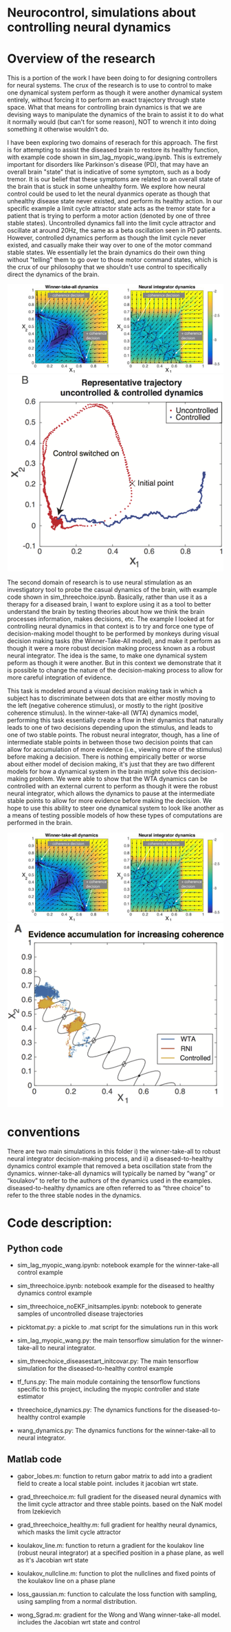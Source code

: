 # Neurocontrol, simulations about controlling neural dynamics

# Overview of the research
This is a portion of the work I have been doing to for designing controllers for neural systems. The crux of the research is to use to control to make one dynamical system perform as though it were another dynamical system entirely, without forcing it to perform an exact trajectory through state space. What that means for controlling brain dynamics is that we are devising ways to manipulate the dynamics of the brain to assist it to do what it normally would (but can't for some reason), NOT to wrench it into doing something it otherwise wouldn't do. 

I have been exploring two domains of reserach for this approach. The first is for attempting to assist the diseased brain to restore its healthy function, with example code shown in sim_lag_myopic_wang.ipynb. This is extremely important for disorders like Parkinson's disease (PD), that may have an overall brain "state" that is indicative of some symptom, such as a body tremor. It is our belief that these symptoms are related to an overall state of the brain that is stuck in some unhealthy form. We explore how neural control could be used to let the neural dyanmics operate as though that unhealthy disease state never existed, and perform its healthy action. In our specific example a limit cycle attractor state acts as the tremor state for a patient that is trying to perform a motor action (denoted by one of three stable states). Uncontrolled dynamics fall into the limit cycle attractor and oscillate at around 20Hz, the same as a beta oscillation seen in PD patients. However, controlled dynamics perform as though the limit cycle never existed, and casually make their way over to one of the motor command stable states. We essentially let the brain dynamics do their own thing without "telling" them to go over to those motor command states, which is the crux of our philosophy that we shouldn't use control to specifically direct the dynamics of the brain.

![](decision_phaseportrait.jpg)
![](disease_controlled.png)


The second domain of research is to use neural stimulation as an investigatory tool to probe the casual dynamics of the brain, with example code shown in sim_threechoice.ipynb. Basically, rather than use it as a therapy for a diseased brain, I want to explore using it as a tool to better understand the brain by testing theories about how we think the brain processes information, makes decisions, etc. The example I looked at for controlling neural dynamics in that context is to try and force one type of decision-making model thought to be performed by monkeys during visual decision making tasks (the Winner-Take-All model), and make it perform as though it were a more robust decision making process known as a robust neural integrator. The idea is the same, to make one dynamical system peform as though it were another. But in this context we demonstrate that it is possible to change the nature of the decision-making process to allow for more careful integration of evidence.

This task is modeled around a visual decision making task in which a subject has to discriminate between dots that are either mostly moving to the left (negative coherence stimulus), or mostly to the right (positive coherence stimulus). In the winner-take-all (WTA) dynamics model, performing this task essentially create a flow in their dynamics that naturally leads to one of two decisions depending upon the stimulus, and leads to one of two stable points. The robust neural integrator, though, has a line of intermediate stable points in between those two decision points that can allow for accumulation of more evidence (i.e., viewing more of the stimulus) before making a decision. There is nothing empirically better or worse about either model of decision making, it's just that they are two different models for how a dynamical system in the brain might solve this decision-making problem. We were able to show that the WTA dynamics can be controlled with an external current to perform as though it were the robust neural integrator, which allows the dynamics to pause at the intermediate stable points to allow for more evidence before making the decision. We hope to use this ability to steer one dynamical system to look like another as a means of testing possible models of how these types of computations are performed in the brain.

![](decision_phaseportrait.jpg)
![](decision_results.png)

# conventions
There are two main simulations in this folder i) the winner-take-all to robust neural integrator decision-making process, and ii) a diseased-to-healthy dynamics control example that removed a beta oscillation state from the dynamics. winner-take-all dynamics will typically be named by “wang” or “koulakov” to refer to the authors of the dynamics used in the examples. diseased-to-healthy dynamics are often referred to as “three choice” to refer to the three stable nodes in the dynamics.


# Code description:
## Python code

- sim_lag_myopic_wang.ipynb: notebook example for the winner-take-all control example
- sim_threechoice.ipynb: notebook example for the diseased to healthy dynamics control example
- sim_threechoice_noEKF_initsamples.ipynb: notebook to generate samples of uncontrolled disease trajectories

- picktomat.py: a pickle to .mat script for the simulations run in this work
- sim_lag_myopic_wang.py: the main tensorflow simulation for the winner-take-all to neural integrator.
- sim_threechoice_diseasestart_initcovar.py: The main tensorflow simulation for the diseased-to-healthy control example
- tf_funs.py: The main module containing the tensorflow functions specific to this project, including the myopic controller and state estimator
- threechoice_dynamics.py: The dynamics functions for the diseased-to-healthy control example
- wang_dynamics.py: The dynamics functions for the winner-take-all to neural integrator.


## Matlab code

- gabor_lobes.m: function to return gabor matrix to add into a gradient field to create a local stable point. includes it jacobian wrt state.

- grad_threechoice.m: full gradient for the diseased neural dynamics with the limit cycle attractor and three stable points. based on the NaK model from Izekievich

- grad_threechoice_healthy.m: full gradient for healthy neural dynamics, which masks the limit cycle attractor


- koulakov_line.m: function to return a gradient for the koulakov line (robust neural integrator) at a specified position in a phase plane, as well as it's Jacobian wrt state

- koulakov_nullcline.m: function to plot the nullclines and fixed points of the koulakov line on a phase plane

- loss_gaussian.m: function to calculate the loss function with sampling, using sampling from a normal distribution.

- wong_Sgrad.m: gradient for the Wong and Wang winner-take-all model. includes the Jacobian wrt state and control


